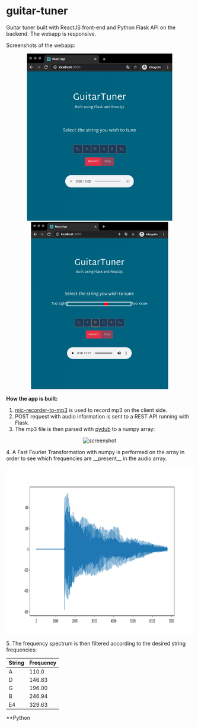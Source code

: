 # guitar-tuner
Guitar tuner built with ReactJS front-end and Python Flask API on the backend. The webapp is responsive.

Screenshots of the webapp:
<p align="center">
  <img height='450px' src="https://github.com/StianIsmar/guitar-tuner/blob/master/screenshots/landing1.png" alt="screenshot" />
  <img height='450px' src="https://github.com/StianIsmar/guitar-tuner/blob/master/screenshots/recorded1.png" alt="screenshot" />
  
</p>




**How the app is built:**
  1. [mic-recorder-to-mp3](https://www.google.com/search?q=mic-recorder-to-mp3&rlz=1C5CHFA_enAU883AU883&oq=mic-recorder-to-mp3&aqs=chrome..69i57.196j0j7&sourceid=chrome&ie=UTF-8) is used to record mp3 on the client side.
  2. POST request with audio information is sent to a REST API running with Flask.
  3. The mp3 file is then parsed with [pydub](https://pypi.org/project/pydub/) to a numpy array:
<p align="center">
  <img height='450px' src="https://github.com/StianIsmar/guitar-tuner/blob/master/screenshots/sound_time.png" alt="screenshot" />
</p>
  4. A Fast Fourier Transformation with numpy is performed on the array in order to see which frequencies are __present__ in the audio array.
 <p align="center">
  <img height='450px' src="https://github.com/StianIsmar/guitar-tuner/blob/master/screenshots/fft.png" alt="screenshot" />
</p>
5. The frequency spectrum is then filtered according to the desired string frequencies:

| **String** | **Frequency** |
|------------|---------------|
| A          | 110.0         |
| D          | 146.83        |
| G          | 196.00        |
| B          | 246.94        |
| E4         | 329.63        |


**Python

